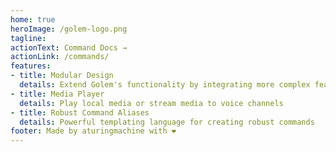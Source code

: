 ```yaml
---
home: true
heroImage: /golem-logo.png
tagline: 
actionText: Command Docs →
actionLink: /commands/
features:
- title: Modular Design
  details: Extend Golem's functionality by integrating more complex features
- title: Media Player
  details: Play local media or stream media to voice channels
- title: Robust Command Aliases
  details: Powerful templating language for creating robust commands
footer: Made by aturingmachine with ❤️
---
```

